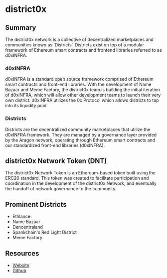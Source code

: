# district0x

## Summary

The district0x network is a collective of decentralized marketplaces and communities known as ‘Districts’. Districts exist on top of a modular framework of Ethereum smart contracts and frontend libraries referred to as d0xINFRA.

### d0xINFRA

d0xINFRA is a standard open source framework comprised of Ethereum smart contracts and front-end libraries. With the development of Name Bazaar and Meme Factory, the district0x team is building the initial iteration of d0xINFRA, which will allow other development teams to launch their very own district. d0xINFRA utilizes the 0x Protocol which allows districts to tap into its liquidity pool.

### Districts

Districts are the decentralized community marketplaces that utilize the d0xINFRA framework. They are managed by a governance layer provided by the Aragon network, operating through Ethereum smart contracts and our standardized front-end libraries \(d0xINFRA\).

## district0x Network Token \(DNT\)

The district0x Network Token is an Ethereum-based token built using the ERC20 standard. This token was created to facilitate participation and coordination in the development of the district0x Network, and eventually the handoff of network governance to the community.

## Prominent Districts

* Ethlance
* Name Bazaar
* Dencentraland
* Spankchain's Red Light District
* Meme Factory

## Resources

* [Website](https://district0x.io/)
* [Github](https://github.com/district0x)

